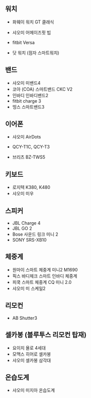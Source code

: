 ## 워치

- 화웨이 워치 GT 클래식

- 샤오미 어메이즈핏 빕

- fitbit Versa

- 닷 워치 (점자 스마트워치)

  

## 밴드

- 샤오미 미밴드4 
- 코아 (COA) 스마트밴드 CKC V2
- 인바디 인바디밴드2
- fitbit charge 3
- 띵스 스마트밴드3



## 이어폰

- 샤오미 AirDots

- QCY-T1C, QCY-T3

- 브리츠 BZ-TWS5

  

## 키보드

- 로지텍 K380, K480
- 샤오미 미우



## 스피커

- JBL Charge 4
- JBL GO 2
- Bose 사운드 링크 미니 2
- SONY SRS-XB10



## 체중계

- 원마이 스마트 체중계 미니2 M1690
- 픽스 바디체크 스마트 인바디 체중계
- 피쿡 스마트 체중계 CQ 미니 2.0
- 샤오미 미 스케일2



## 리모컨

- AB Shutter3

 

## 셀카봉 (블루투스 리모컨 탑재)

- 요이치 욜로 4세대
- 모맥스 히어로 셀카봉
- 샤오미 셀카봉 삼각대



## 온습도계

- 샤오미 미지아 온습도계



